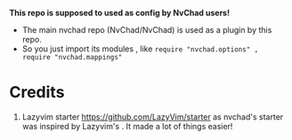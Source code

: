 **This repo is supposed to used as config by NvChad users!**

- The main nvchad repo (NvChad/NvChad) is used as a plugin by this repo.
- So you just import its modules , like `require "nvchad.options" , require "nvchad.mappings"`

# Credits

1. Lazyvim starter <https://github.com/LazyVim/starter> as nvchad's starter was inspired by Lazyvim's . It made a lot of things easier!

